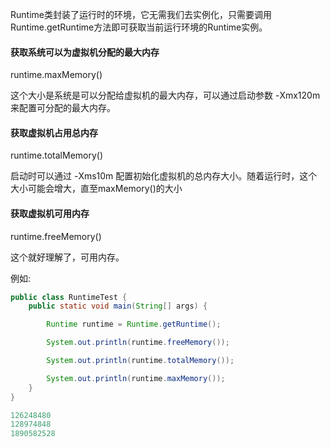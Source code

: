 Runtime类封装了运行时的环境，它无需我们去实例化，只需要调用Runtime.getRuntime方法即可获取当前运行环境的Runtime实例。


#### 获取系统可以为虚拟机分配的最大内存
runtime.maxMemory()

这个大小是系统是可以分配给虚拟机的最大内存，可以通过启动参数 -Xmx120m 来配置可分配的最大内存。

#### 获取虚拟机占用总内存
runtime.totalMemory()

启动时可以通过 -Xms10m 配置初始化虚拟机的总内存大小。随着运行时，这个大小可能会增大，直至maxMemory()的大小


#### 获取虚拟机可用内存
runtime.freeMemory()

这个就好理解了，可用内存。

例如:

```java
public class RuntimeTest {
    public static void main(String[] args) {

        Runtime runtime = Runtime.getRuntime();

        System.out.println(runtime.freeMemory());

        System.out.println(runtime.totalMemory());

        System.out.println(runtime.maxMemory());
    }
}
```
```java
126248480
128974848
1890582528
```